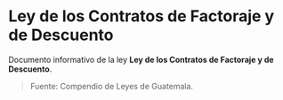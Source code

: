 # Ley de los Contratos de Factoraje y de Descuento

Documento informativo de la ley **Ley de los Contratos de Factoraje y de Descuento**.

> Fuente: Compendio de Leyes de Guatemala.
